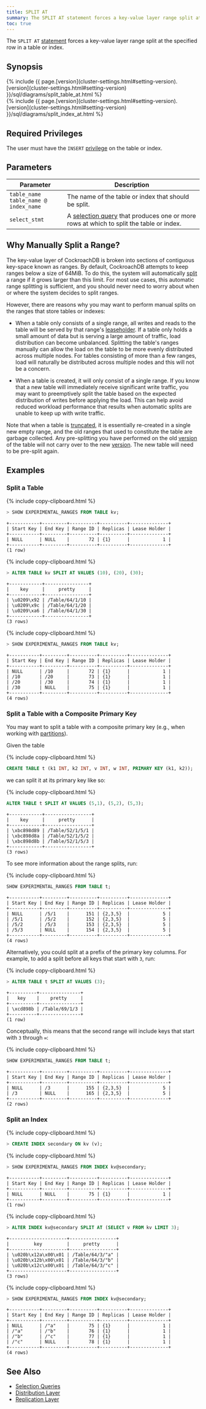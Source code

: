```yaml
---
title: SPLIT AT
summary: The SPLIT AT statement forces a key-value layer range split at the specified row in a table or index.
toc: true
---
```


The `SPLIT AT` [statement](sql-statements.html) forces a key-value layer range split at the specified row in a table or index.


## Synopsis

<section>{% include {{ page.[version](cluster-settings.html#setting-version).[version](cluster-settings.html#setting-version) }}/sql/diagrams/split_table_at.html %}</section>

<section>{% include {{ page.[version](cluster-settings.html#setting-version).[version](cluster-settings.html#setting-version) }}/sql/diagrams/split_index_at.html %}</section>

## Required Privileges

The user must have the `INSERT` [privilege](privileges.html) on the table or index.

## Parameters

| Parameter | Description |
|-----------|-------------|
| `table_name`<br>`table_name @ index_name` | The name of the table or index that should be split. |
| `select_stmt` | A [selection query](selection-queries.html) that produces one or more rows at which to split the table or index. |

## Why Manually Split a Range?

The key-value layer of CockroachDB is broken into sections of contiguous
key-space known as ranges. By default, CockroachDB attempts to keep ranges below
a size of 64MiB. To do this, the system will automatically [split](architecture/distribution-layer.html#range-splits)
a range if it grows larger than this limit. For most use cases, this automatic
range splitting is sufficient, and you should never need to worry about
when or where the system decides to split ranges.

However, there are reasons why you may want to perform manual splits on
the ranges that store tables or indexes:

- When a table only consists of a single range, all writes and reads to the
  table will be served by that range's [leaseholder](architecture/replication-layer.html#leases).
  If a table only holds a small amount of data but is serving a large amount of traffic,
  load distribution can become unbalanced. Splitting the table's ranges manually
  can allow the load on the table to be more evenly distributed across multiple
  nodes. For tables consisting of more than a few ranges, load will naturally
  be distributed across multiple nodes and this will not be a concern.

- When a table is created, it will only consist of a single range. If you know
  that a new table will immediately receive significant write
  traffic, you may want to preemptively split the table based on the expected
  distribution of writes before applying the load. This can help avoid reduced
  workload performance that results when automatic splits are unable to keep up
  with write traffic.

Note that when a table is [truncated](truncate.html), it is essentially re-created in a single new empty range, and the old ranges that used to constitute the table are garbage collected. Any pre-splitting you have performed on the old [version](cluster-settings.html#setting-version) of the table will not carry over to the new [version](cluster-settings.html#setting-version). The new table will need to be pre-split again.

## Examples

### Split a Table

{% include copy-clipboard.html %}
~~~ sql
> SHOW EXPERIMENTAL_RANGES FROM TABLE kv;
~~~

~~~
+-----------+---------+----------+----------+--------------+
| Start Key | End Key | Range ID | Replicas | Lease Holder |
+-----------+---------+----------+----------+--------------+
| NULL      | NULL    |       72 | {1}      |            1 |
+-----------+---------+----------+----------+--------------+
(1 row)
~~~

{% include copy-clipboard.html %}
~~~ sql
> ALTER TABLE kv SPLIT AT VALUES (10), (20), (30);
~~~

~~~
+------------+----------------+
|    key     |     pretty     |
+------------+----------------+
| \u0209\x92 | /Table/64/1/10 |
| \u0209\x9c | /Table/64/1/20 |
| \u0209\xa6 | /Table/64/1/30 |
+------------+----------------+
(3 rows)
~~~

{% include copy-clipboard.html %}
~~~ sql
> SHOW EXPERIMENTAL_RANGES FROM TABLE kv;
~~~

~~~
+-----------+---------+----------+----------+--------------+
| Start Key | End Key | Range ID | Replicas | Lease Holder |
+-----------+---------+----------+----------+--------------+
| NULL      | /10     |       72 | {1}      |            1 |
| /10       | /20     |       73 | {1}      |            1 |
| /20       | /30     |       74 | {1}      |            1 |
| /30       | NULL    |       75 | {1}      |            1 |
+-----------+---------+----------+----------+--------------+
(4 rows)
~~~

### Split a Table with a Composite Primary Key

You may want to split a table with a composite primary key (e.g., when working with [partitions](partitioning.html#partition-using-primary-key)).

Given the table

{% include copy-clipboard.html %}
~~~ sql
CREATE TABLE t (k1 INT, k2 INT, v INT, w INT, PRIMARY KEY (k1, k2));
~~~

we can split it at its primary key like so:

{% include copy-clipboard.html %}
~~~ sql
ALTER TABLE t SPLIT AT VALUES (5,1), (5,2), (5,3);
~~~

~~~
+------------+-----------------+
|    key     |     pretty      |
+------------+-----------------+
| \xbc898d89 | /Table/52/1/5/1 |
| \xbc898d8a | /Table/52/1/5/2 |
| \xbc898d8b | /Table/52/1/5/3 |
+------------+-----------------+
(3 rows)
~~~

To see more information about the range splits, run:

{% include copy-clipboard.html %}
~~~ sql
SHOW EXPERIMENTAL_RANGES FROM TABLE t;
~~~

~~~
+-----------+---------+----------+----------+--------------+
| Start Key | End Key | Range ID | Replicas | Lease Holder |
+-----------+---------+----------+----------+--------------+
| NULL      | /5/1    |      151 | {2,3,5}  |            5 |
| /5/1      | /5/2    |      152 | {2,3,5}  |            5 |
| /5/2      | /5/3    |      153 | {2,3,5}  |            5 |
| /5/3      | NULL    |      154 | {2,3,5}  |            5 |
+-----------+---------+----------+----------+--------------+
(4 rows)
~~~

Alternatively, you could split at a prefix of the primary key columns. For example, to add a split before all keys that start with `3`, run:

{% include copy-clipboard.html %}
~~~ sql
> ALTER TABLE t SPLIT AT VALUES (3);
~~~

~~~
+----------+---------------+
|   key    |    pretty     |
+----------+---------------+
| \xcd898b | /Table/69/1/3 |
+----------+---------------+
(1 row)
~~~

Conceptually, this means that the second range will include keys that start with `3` through `∞`:

{% include copy-clipboard.html %}
~~~ sql
SHOW EXPERIMENTAL_RANGES FROM TABLE t;
~~~

~~~
+-----------+---------+----------+----------+--------------+
| Start Key | End Key | Range ID | Replicas | Lease Holder |
+-----------+---------+----------+----------+--------------+
| NULL      | /3      |      155 | {2,3,5}  |            5 |
| /3        | NULL    |      165 | {2,3,5}  |            5 |
+-----------+---------+----------+----------+--------------+
(2 rows)
~~~

### Split an Index

{% include copy-clipboard.html %}
~~~ sql
> CREATE INDEX secondary ON kv (v);
~~~

{% include copy-clipboard.html %}
~~~ sql
> SHOW EXPERIMENTAL_RANGES FROM INDEX kv@secondary;
~~~

~~~
+-----------+---------+----------+----------+--------------+
| Start Key | End Key | Range ID | Replicas | Lease Holder |
+-----------+---------+----------+----------+--------------+
| NULL      | NULL    |       75 | {1}      |            1 |
+-----------+---------+----------+----------+--------------+
(1 row)
~~~

{% include copy-clipboard.html %}
~~~ sql
> ALTER INDEX kv@secondary SPLIT AT (SELECT v FROM kv LIMIT 3);
~~~

~~~
+---------------------+-----------------+
|         key         |     pretty      |
+---------------------+-----------------+
| \u020b\x12a\x00\x01 | /Table/64/3/"a" |
| \u020b\x12b\x00\x01 | /Table/64/3/"b" |
| \u020b\x12c\x00\x01 | /Table/64/3/"c" |
+---------------------+-----------------+
(3 rows)
~~~

{% include copy-clipboard.html %}
~~~ sql
> SHOW EXPERIMENTAL_RANGES FROM INDEX kv@secondary;
~~~

~~~
+-----------+---------+----------+----------+--------------+
| Start Key | End Key | Range ID | Replicas | Lease Holder |
+-----------+---------+----------+----------+--------------+
| NULL      | /"a"    |       75 | {1}      |            1 |
| /"a"      | /"b"    |       76 | {1}      |            1 |
| /"b"      | /"c"    |       77 | {1}      |            1 |
| /"c"      | NULL    |       78 | {1}      |            1 |
+-----------+---------+----------+----------+--------------+
(4 rows)
~~~

## See Also

- [Selection Queries](selection-queries.html)
- [Distribution Layer](architecture/distribution-layer.html)
- [Replication Layer](architecture/replication-layer.html)

